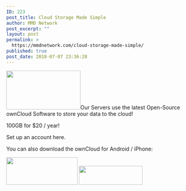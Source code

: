 ```yaml
---
ID: 223
post_title: Cloud Storage Made Simple
author: MMD Network
post_excerpt: ""
layout: post
permalink: >
  https://mmdnetwork.com/cloud-storage-made-simple/
published: true
post_date: 2018-07-07 23:36:28
---
```

<img class=" wp-image-224 alignleft" src="https://mmdnetwork.com/wp-content/uploads/2018/07/index-5-300x157.png" alt="" width="197" height="103" />Our Servers use the latest Open-Source ownCloud Software to store your data to the cloud!

100GB for $20 / year!

Set up an account here.

You can also download the ownCloud for Android / iPhone:

<img class="alignnone  wp-image-116" src="https://mmdnetwork.com/wp-content/uploads/2018/07/index-2-300x116.png" alt="" width="189" height="73" />

<img class="alignnone  wp-image-115" src="https://mmdnetwork.com/wp-content/uploads/2018/07/index2-300x89.png" alt="" width="169" height="50" />